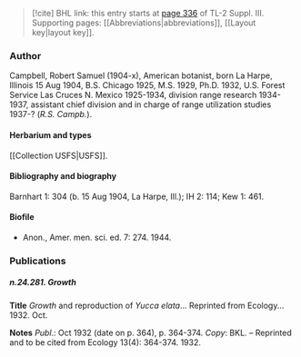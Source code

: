 > [!cite] BHL link: this entry starts at [page 336](https://www.biodiversitylibrary.org/item/103861#page/346/mode/1up) of TL-2 Suppl. III.
> Supporting pages: [[Abbreviations|abbreviations]], [[Layout key|layout key]].

### Author

Campbell, Robert Samuel (1904-x), American botanist, born La Harpe, Illinois 15 Aug 1904, B.S. Chicago 1925, M.S. 1929, Ph.D. 1932, U.S. Forest Service Las Cruces N. Mexico 1925-1934, division range research 1934-1937, assistant chief division and in charge of range utilization studies 1937-? (*R.S. Campb.*).

#### Herbarium and types

[[Collection USFS|USFS]].

#### Bibliography and biography

Barnhart 1: 304 (b. 15 Aug 1904, La Harpe, Ill.); IH 2: 114; Kew 1: 461.

#### Biofile

- Anon., Amer. men. sci. ed. 7: 274. 1944.

### Publications

##### n.24.281. Growth

**Title**
*Growth* and reproduction of *Yucca elata*... Reprinted from Ecology... 1932. Oct.

**Notes**
*Publ*.: Oct 1932 (date on p. 364), p. 364-374. *Copy*: BKL. – Reprinted and to be cited from Ecology 13(4): 364-374. 1932.

